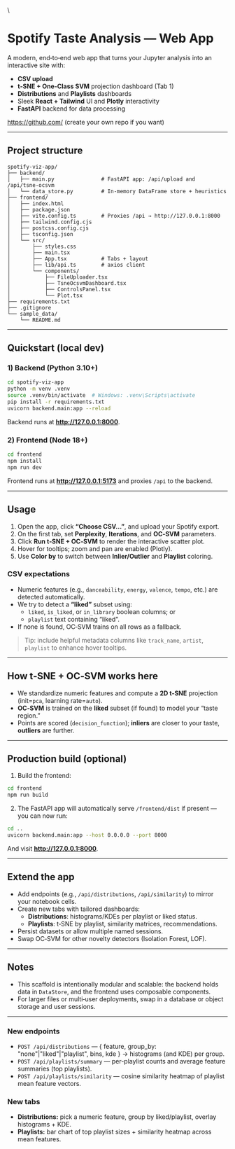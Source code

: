 \
# Spotify Taste Analysis — Web App

A modern, end‑to‑end web app that turns your Jupyter analysis into an interactive site with:

- **CSV upload**
- **t‑SNE + One‑Class SVM** projection dashboard (Tab 1)
- **Distributions** and **Playlists** dashboards
- Sleek **React + Tailwind** UI and **Plotly** interactivity
- **FastAPI** backend for data processing

https://github.com/ (create your own repo if you want)

---

## Project structure

```
spotify-viz-app/
├── backend/
│   ├── main.py               # FastAPI app: /api/upload and /api/tsne-ocsvm
│   └── data_store.py         # In‑memory DataFrame store + heuristics
├── frontend/
│   ├── index.html
│   ├── package.json
│   ├── vite.config.ts        # Proxies /api → http://127.0.0.1:8000
│   ├── tailwind.config.cjs
│   ├── postcss.config.cjs
│   ├── tsconfig.json
│   └── src/
│       ├── styles.css
│       ├── main.tsx
│       ├── App.tsx           # Tabs + layout
│       ├── lib/api.ts        # axios client
│       └── components/
│           ├── FileUploader.tsx
│           ├── TsneOcsvmDashboard.tsx
│           ├── ControlsPanel.tsx
│           └── Plot.tsx
├── requirements.txt
├── .gitignore
└── sample_data/
    └── README.md
```

---

## Quickstart (local dev)

### 1) Backend (Python 3.10+)

```bash
cd spotify-viz-app
python -m venv .venv
source .venv/bin/activate  # Windows: .venv\Scripts\activate
pip install -r requirements.txt
uvicorn backend.main:app --reload
```

Backend runs at **http://127.0.0.1:8000**.

### 2) Frontend (Node 18+)

```bash
cd frontend
npm install
npm run dev
```

Frontend runs at **http://127.0.0.1:5173** and proxies `/api` to the backend.

---

## Usage

1. Open the app, click **“Choose CSV…”**, and upload your Spotify export.
2. On the first tab, set **Perplexity**, **Iterations**, and **OC‑SVM** parameters.
3. Click **Run t‑SNE + OC‑SVM** to render the interactive scatter plot.
4. Hover for tooltips; zoom and pan are enabled (Plotly).
5. Use **Color by** to switch between **Inlier/Outlier** and **Playlist** coloring.

### CSV expectations

- Numeric features (e.g., `danceability`, `energy`, `valence`, `tempo`, etc.) are detected automatically.
- We try to detect a **“liked”** subset using:
  - `liked`, `is_liked`, or `in_library` boolean columns; or
  - `playlist` text containing “liked”.
- If none is found, OC‑SVM trains on all rows as a fallback.

> Tip: include helpful metadata columns like `track_name`, `artist`, `playlist` to enhance hover tooltips.

---

## How t‑SNE + OC‑SVM works here

- We standardize numeric features and compute a **2D t‑SNE** projection (init=`pca`, learning rate=`auto`).
- **OC‑SVM** is trained on the **liked** subset (if found) to model your “taste region.”
- Points are scored (`decision_function`); **inliers** are closer to your taste, **outliers** are further.

---

## Production build (optional)

1. Build the frontend:

```bash
cd frontend
npm run build
```

2. The FastAPI app will automatically serve `/frontend/dist` if present — you can now run:

```bash
cd ..
uvicorn backend.main:app --host 0.0.0.0 --port 8000
```

And visit **http://127.0.0.1:8000**.

---

## Extend the app

- Add endpoints (e.g., `/api/distributions`, `/api/similarity`) to mirror your notebook cells.
- Create new tabs with tailored dashboards:
  - **Distributions**: histograms/KDEs per playlist or liked status.
  - **Playlists**: t‑SNE by playlist, similarity matrices, recommendations.
- Persist datasets or allow multiple named sessions.
- Swap OC‑SVM for other novelty detectors (Isolation Forest, LOF).

---

## Notes

- This scaffold is intentionally modular and scalable: the backend holds data in `DataStore`, and the frontend uses composable components.
- For larger files or multi‑user deployments, swap in a database or object storage and user sessions.

---

### New endpoints

- `POST /api/distributions` — { feature, group_by: "none"|"liked"|"playlist", bins, kde } → histograms (and KDE) per group.
- `POST /api/playlists/summary` — per-playlist counts and average feature summaries (top playlists).
- `POST /api/playlists/similarity` — cosine similarity heatmap of playlist mean feature vectors.

### New tabs

- **Distributions:** pick a numeric feature, group by liked/playlist, overlay histograms + KDE.
- **Playlists:** bar chart of top playlist sizes + similarity heatmap across mean features.
